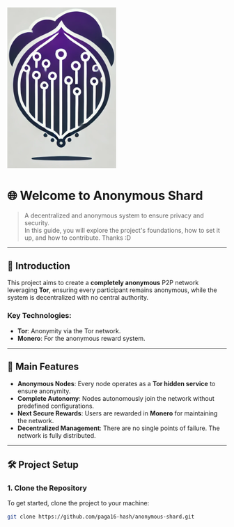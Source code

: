 
# <img src="doc/logo.png" width="250" alt="Tor Logo">

# 🌐 Welcome to **Anonymous Shard**

> A decentralized and anonymous system to ensure privacy and security.  
> In this guide, you will explore the project's foundations, how to set it up, and how to contribute. Thanks :D 

---

## 🚀 Introduction

This project aims to create a **completely anonymous** P2P network leveraging **Tor**, ensuring every participant remains anonymous, while the system is decentralized with no central authority.

### **Key Technologies:**
- **Tor**: Anonymity via the Tor network.
- **Monero**: For the anonymous reward system.

---

## 🌟 Main Features

- **Anonymous Nodes**: Every node operates as a **Tor hidden service** to ensure anonymity.
- **Complete Autonomy**: Nodes autonomously join the network without predefined configurations.
- **Next Secure Rewards**: Users are rewarded in **Monero** for maintaining the network.
- **Decentralized Management**: There are no single points of failure. The network is fully distributed.

---

## 🛠️ Project Setup

### 1. **Clone the Repository**
To get started, clone the project to your machine:

```bash
git clone https://github.com/paga16-hash/anonymous-shard.git
```
